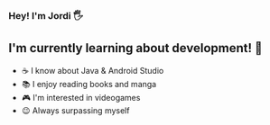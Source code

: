 ### Hey! I'm Jordi 🖐

## I'm currently learning about development! 🦾

- ☕ I know about Java & Android Studio
- 📚 I enjoy reading books and manga
- 🎮 I'm interested in videogames
- 😉 Always surpassing myself

<!---
jplanasmartinez/jplanasmartinez is a ✨ special ✨ repository because its `README.md` (this file) appears on your GitHub profile.
You can click the Preview link to take a look at your changes.
--->
